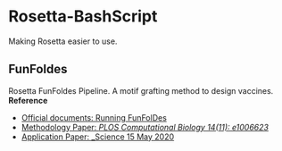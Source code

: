 # Rosetta-BashScript
Making Rosetta easier to use.

FunFoldes
---
Rosetta FunFoldes Pipeline. A motif grafting method to design vaccines.
**Reference**
+ [Official documents: Running FunFolDes](https://new.rosettacommons.org/docs/latest/scripting_documentation/RosettaScripts/composite_protocols/fold_from_loops/RunningFunFolDes)
+ [Methodology Paper: _PLOS Computational Biology 14(11): e1006623_](https://journals.plos.org/ploscompbiol/article?id=10.1371/journal.pcbi.1006623)
+ [Application Paper: _Science 15 May 2020](https://science.sciencemag.org/content/368/6492/eaay5051.full)

